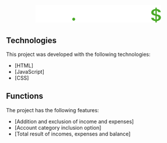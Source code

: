 <h1 align="center">
  <img src= "./assets/logo.svg" alt= "Logo Dev Finance">
</h1>

## Technologies

This project was developed with the following technologies:

- [HTML]
- [JavaScript]
- [CSS]


## Functions

The project has the following features:

- [Addition and exclusion of income and expenses]
- [Account category inclusion option]
- [Total result of incomes, expenses and balance]
